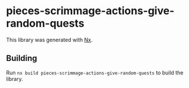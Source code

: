 # pieces-scrimmage-actions-give-random-quests

This library was generated with [Nx](https://nx.dev).

## Building

Run `nx build pieces-scrimmage-actions-give-random-quests` to build the library.
